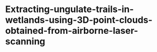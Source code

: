 # Extracting-ungulate-trails-in-wetlands-using-3D-point-clouds-obtained-from-airborne-laser-scanning
